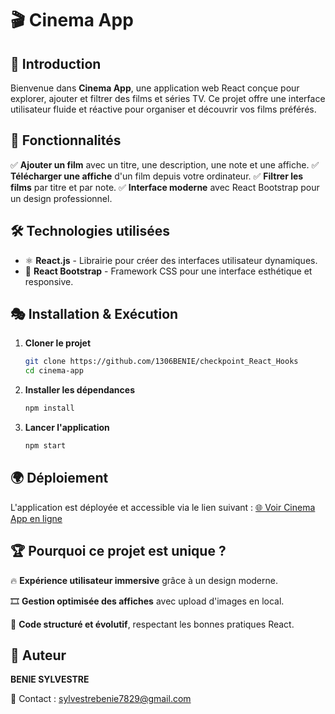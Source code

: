 # 🎬 Cinema App

## 🚀 Introduction
Bienvenue dans **Cinema App**, une application web React conçue pour explorer, ajouter et filtrer des films et séries TV. Ce projet offre une interface utilisateur fluide et réactive pour organiser et découvrir vos films préférés. 

## 📌 Fonctionnalités
✅ **Ajouter un film** avec un titre, une description, une note et une affiche.
✅ **Télécharger une affiche** d'un film depuis votre ordinateur.
✅ **Filtrer les films** par titre et par note.
✅ **Interface moderne** avec React Bootstrap pour un design professionnel.


## 🛠️ Technologies utilisées
- ⚛️ **React.js** - Librairie pour créer des interfaces utilisateur dynamiques.
- 🎨 **React Bootstrap** - Framework CSS pour une interface esthétique et responsive.

## 🎭 Installation & Exécution
1. **Cloner le projet**
   ```bash
   git clone https://github.com/1306BENIE/checkpoint_React_Hooks
   cd cinema-app
   ```
2. **Installer les dépendances**
   ```bash
   npm install
   ```
3. **Lancer l'application**
   ```bash
   npm start
   ```

## 🌍 Déploiement
L'application est déployée et accessible via le lien suivant :
[🌐 Voir Cinema App en ligne](https://cinema-app-puce.vercel.app/)

## 🏆 Pourquoi ce projet est unique ?

🔥 **Expérience utilisateur immersive** grâce à un design moderne.

🎞 **Gestion optimisée des affiches** avec upload d'images en local.

🧠 **Code structuré et évolutif**, respectant les bonnes pratiques React.


## 👤 Auteur

**BENIE SYLVESTRE**

📧 Contact : sylvestrebenie7829@gmail.com

